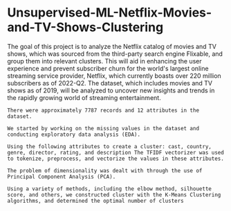 # Unsupervised-ML-Netflix-Movies-and-TV-Shows-Clustering
The goal of this project is to analyze the Netflix catalog of movies and TV shows, which was sourced from the third-party search engine Flixable, and group them into relevant clusters. This will aid in enhancing the user experience and prevent subscriber churn for the world's largest online streaming service provider, Netflix, which currently boasts over 220 million subscribers as of 2022-Q2. The dataset, which includes movies and TV shows as of 2019, will be analyzed to uncover new insights and trends in the rapidly growing world of streaming entertainment.


    There were approximately 7787 records and 12 attributes in the dataset.

    We started by working on the missing values in the dataset and conducting exploratory data analysis (EDA).

    Using the following attributes to create a cluster: cast, country, genre, director, rating, and description The TFIDF vectorizer was used to tokenize, preprocess, and vectorize the values in these attributes.

    The problem of dimensionality was dealt with through the use of Principal Component Analysis (PCA).

    Using a variety of methods, including the elbow method, silhouette score, and others, we constructed cluster with the K-Means Clustering algorithms, and determined the optimal number of clusters

